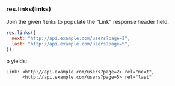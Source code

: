 <h3 id='res.links'>res.links(links)</h3>

Join the given `links` to populate the "Link" response header field.

```js
res.links({
  next: "http://api.example.com/users?page=2",
  last: "http://api.example.com/users?page=5",
});
```

p yields:

```
Link: <http://api.example.com/users?page=2> rel="next",
      <http://api.example.com/users?page=5> rel="last"
```
